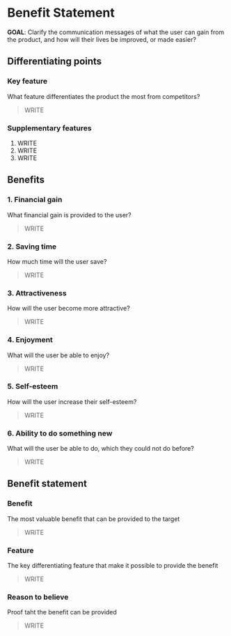 Benefit Statement
=================

**GOAL**: Clarify the communication messages of what the user can gain from the product, and how will their lives be improved, or made easier?


Differentiating points
----------------------

### Key feature

What feature differentiates the product the most from competitors?

> WRITE

### Supplementary features

1. WRITE
2. WRITE
3. WRITE


Benefits
--------

### 1. Financial gain

What financial gain is provided to the user?

> WRITE

### 2. Saving time

How much time will the user save?

> WRITE

### 3. Attractiveness

How will the user become more attractive?

> WRITE

### 4. Enjoyment

What will the user be able to enjoy?

> WRITE

### 5. Self-esteem

How will the user increase their self-esteem?

> WRITE

### 6. Ability to do something new

What will the user be able to do, which they could not do before?

> WRITE


Benefit statement
-----------------

### Benefit

The most valuable benefit that can be provided to the target

> WRITE

### Feature

The key differentiating feature that make it possible to provide the benefit

> WRITE

### Reason to believe

Proof taht the benefit can be provided

> WRITE
